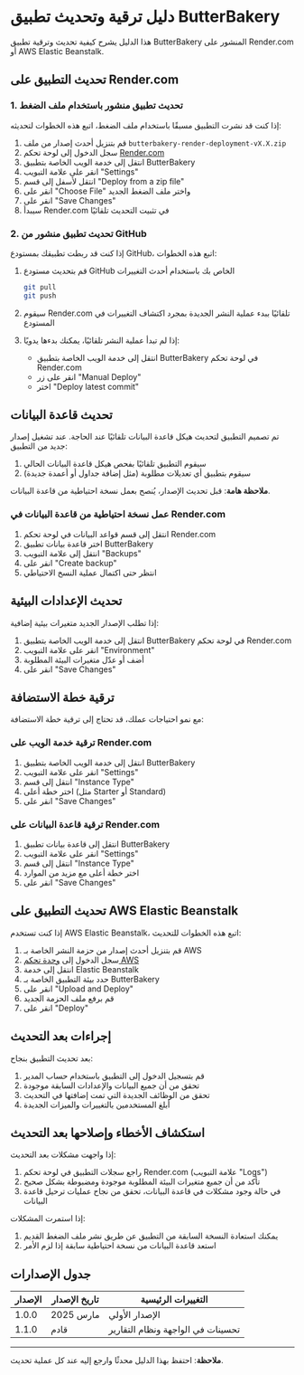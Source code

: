 # دليل ترقية وتحديث تطبيق ButterBakery

هذا الدليل يشرح كيفية تحديث وترقية تطبيق ButterBakery المنشور على Render.com أو AWS Elastic Beanstalk.

## تحديث التطبيق على Render.com

### 1. تحديث تطبيق منشور باستخدام ملف الضغط

إذا كنت قد نشرت التطبيق مسبقًا باستخدام ملف الضغط، اتبع هذه الخطوات لتحديثه:

1. قم بتنزيل أحدث إصدار من ملف `butterbakery-render-deployment-vX.X.zip`
2. سجل الدخول إلى لوحة تحكم [Render.com](https://dashboard.render.com/)
3. انتقل إلى خدمة الويب الخاصة بتطبيق ButterBakery
4. انقر على علامة التبويب "Settings"
5. انتقل لأسفل إلى قسم "Deploy from a zip file"
6. انقر على "Choose File" واختر ملف الضغط الجديد
7. انقر على "Save Changes"
8. سيبدأ Render.com في تثبيت التحديث تلقائيًا

### 2. تحديث تطبيق منشور من GitHub

إذا كنت قد ربطت تطبيقك بمستودع GitHub، اتبع هذه الخطوات:

1. قم بتحديث مستودع GitHub الخاص بك باستخدام أحدث التغييرات
   ```bash
   git pull
   git push
   ```
   
2. سيقوم Render.com تلقائيًا ببدء عملية النشر الجديدة بمجرد اكتشاف التغييرات في المستودع

3. إذا لم تبدأ عملية النشر تلقائيًا، يمكنك بدءها يدويًا:
   - انتقل إلى خدمة الويب الخاصة بتطبيق ButterBakery في لوحة تحكم Render.com
   - انقر على زر "Manual Deploy"
   - اختر "Deploy latest commit"
   
## تحديث قاعدة البيانات

تم تصميم التطبيق لتحديث هيكل قاعدة البيانات تلقائيًا عند الحاجة. عند تشغيل إصدار جديد من التطبيق:

1. سيقوم التطبيق تلقائيًا بفحص هيكل قاعدة البيانات الحالي
2. سيقوم بتطبيق أي تعديلات مطلوبة (مثل إضافة جداول أو أعمدة جديدة)

**ملاحظة هامة**: قبل تحديث الإصدار، يُنصح بعمل نسخة احتياطية من قاعدة البيانات.

### عمل نسخة احتياطية من قاعدة البيانات في Render.com

1. انتقل إلى قسم قواعد البيانات في لوحة تحكم Render.com
2. اختر قاعدة بيانات تطبيق ButterBakery
3. انتقل إلى علامة التبويب "Backups"
4. انقر على "Create backup"
5. انتظر حتى اكتمال عملية النسخ الاحتياطي

## تحديث الإعدادات البيئية

إذا تطلب الإصدار الجديد متغيرات بيئية إضافية:

1. انتقل إلى خدمة الويب الخاصة بتطبيق ButterBakery في لوحة تحكم Render.com
2. انقر على علامة التبويب "Environment"
3. أضف أو عدّل متغيرات البيئة المطلوبة
4. انقر على "Save Changes"

## ترقية خطة الاستضافة

مع نمو احتياجات عملك، قد تحتاج إلى ترقية خطة الاستضافة:

### ترقية خدمة الويب على Render.com

1. انتقل إلى خدمة الويب الخاصة بتطبيق ButterBakery
2. انقر على علامة التبويب "Settings"
3. انتقل إلى قسم "Instance Type"
4. اختر خطة أعلى (مثل Starter أو Standard)
5. انقر على "Save Changes"

### ترقية قاعدة البيانات على Render.com

1. انتقل إلى قاعدة بيانات تطبيق ButterBakery
2. انقر على علامة التبويب "Settings"
3. انتقل إلى قسم "Instance Type"
4. اختر خطة أعلى مع مزيد من الموارد
5. انقر على "Save Changes"

## تحديث التطبيق على AWS Elastic Beanstalk

إذا كنت تستخدم AWS Elastic Beanstalk، اتبع هذه الخطوات للتحديث:

1. قم بتنزيل أحدث إصدار من حزمة النشر الخاصة بـ AWS
2. سجل الدخول إلى [وحدة تحكم AWS](https://console.aws.amazon.com/)
3. انتقل إلى خدمة Elastic Beanstalk
4. حدد بيئة التطبيق الخاصة بـ ButterBakery
5. انقر على "Upload and Deploy"
6. قم برفع ملف الحزمة الجديد
7. انقر على "Deploy"

## إجراءات بعد التحديث

بعد تحديث التطبيق بنجاح:

1. قم بتسجيل الدخول إلى التطبيق باستخدام حساب المدير
2. تحقق من أن جميع البيانات والإعدادات السابقة موجودة
3. تحقق من الوظائف الجديدة التي تمت إضافتها في التحديث
4. أبلغ المستخدمين بالتغييرات والميزات الجديدة

## استكشاف الأخطاء وإصلاحها بعد التحديث

إذا واجهت مشكلات بعد التحديث:

1. راجع سجلات التطبيق في لوحة تحكم Render.com (علامة التبويب "Logs")
2. تأكد من أن جميع متغيرات البيئة المطلوبة موجودة ومضبوطة بشكل صحيح
3. في حالة وجود مشكلات في قاعدة البيانات، تحقق من نجاح عمليات ترحيل قاعدة البيانات

إذا استمرت المشكلات:

1. يمكنك استعادة النسخة السابقة من التطبيق عن طريق نشر ملف الضغط القديم
2. استعد قاعدة البيانات من نسخة احتياطية سابقة إذا لزم الأمر

## جدول الإصدارات

| الإصدار | تاريخ الإصدار | التغييرات الرئيسية |
|---------|---------------|---------------------|
| 1.0.0   | مارس 2025     | الإصدار الأولي      |
| 1.1.0   | قادم          | تحسينات في الواجهة ونظام التقارير |

---

**ملاحظة**: احتفظ بهذا الدليل محدثًا وارجع إليه عند كل عملية تحديث.